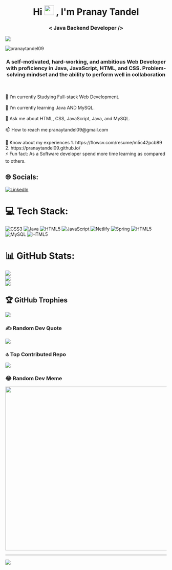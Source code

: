 <h1 align="center">Hi <img src="https://user-images.githubusercontent.com/39955420/147578264-bae0526c-028a-49d2-8af8-d08bb4edbd2a.gif" height="30" width="30">
, I'm Pranay Tandel</h1>
<h3 align="center">< Java Backend Developer /></h3>

<img src="https://user-images.githubusercontent.com/39955420/147578199-56632b69-b3e8-4d9f-97e2-f046a1c2cba0.gif" align="center"  />

<p align="left"> <img src="https://komarev.com/ghpvc/?username=kniranjan0&label=Profile%20views&color=0e75b6&style=flat" alt="pranaytandel09" /> </p>

<h3 align="center">A self-motivated, hard-working, and ambitious Web Developer with proficiency in Java, JavaScript, HTML, and CSS. Problem-solving mindset and the ability to perform well in collaboration</h3><br><br>🔭 I’m currently Studying Full-stack Web Development.<br><br>🌱 I’m currently learning Java AND MySQL.<br><br>💬 Ask me about HTML, CSS, JavaScript, Java, and MySQL.<br><br>📫 How to reach me pranaytandel09@gmail.com<br><br>📄 Know about my experiences 1. https://flowcv.com/resume/m5c42pcb89<br>2. https://pranaytandel09.github.io/<br>⚡ Fun fact: As a Software developer spend more time learning as compared to others.


## 🌐 Socials:
[![LinkedIn](https://img.shields.io/badge/LinkedIn-%230077B5.svg?logo=linkedin&logoColor=white)](https://linkedin.com/in/https://www.linkedin.com/in/pranay-tandel-7270b7219/) 

# 💻 Tech Stack:
![CSS3](https://img.shields.io/badge/css3-%231572B6.svg?style=for-the-badge&logo=css3&logoColor=white) ![Java](https://img.shields.io/badge/java-%23ED8B00.svg?style=for-the-badge&logo=java&logoColor=white) ![HTML5](https://img.shields.io/badge/html5-%23E34F26.svg?style=for-the-badge&logo=html5&logoColor=white) ![JavaScript](https://img.shields.io/badge/javascript-%23323330.svg?style=for-the-badge&logo=javascript&logoColor=%23F7DF1E) ![Netlify](https://img.shields.io/badge/netlify-%23000000.svg?style=for-the-badge&logo=netlify&logoColor=#00C7B7) ![Spring](https://img.shields.io/badge/spring-%236DB33F.svg?style=for-the-badge&logo=spring&logoColor=white) ![HTML5](https://img.shields.io/badge/html5-%23E34F26.svg?style=for-the-badge&logo=html5&logoColor=white) ![MySQL](https://img.shields.io/badge/mysql-%2300f.svg?style=for-the-badge&logo=mysql&logoColor=white) ![HTML5](https://camo.githubusercontent.com/26647de33fe1227a701256ff1917a9d5ea2146c4aed4e8e8f011eee17fb14f78/68747470733a2f2f692e70696e696d672e636f6d2f6f726967696e616c732f66642f61372f63302f66646137633031386462396130396666306564323334393537653962323562392e676966)

# 📊 GitHub Stats:
![](https://github-readme-stats.vercel.app/api?username=pranaytandel09&theme=radical&hide_border=false&include_all_commits=true&count_private=true)<br/>
![](https://github-readme-streak-stats.herokuapp.com/?user=pranaytandel09&theme=radical&hide_border=false)<br/>
![](https://github-readme-stats.vercel.app/api/top-langs/?username=pranaytandel09&theme=radical&hide_border=false&include_all_commits=true&count_private=true&layout=compact)

## 🏆 GitHub Trophies
![](https://github-profile-trophy.vercel.app/?username=pranaytandel09&theme=radical&no-frame=false&no-bg=false&margin-w=4)

### ✍️ Random Dev Quote
![](https://quotes-github-readme.vercel.app/api?type=horizontal&theme=radical)

### 🔝 Top Contributed Repo
![](https://github-contributor-stats.vercel.app/api?username=pranaytandel09&limit=5&theme=dark&combine_all_yearly_contributions=true)

### 😂 Random Dev Meme
<img src="https://rm.up.railway.app/" width="512px"/>

---
[![](https://visitcount.itsvg.in/api?id=pranaytandel09&icon=0&color=0)](https://visitcount.itsvg.in)

<!-- Proudly created with GPRM ( https://gprm.itsvg.in ) -->
<!--
**pranaytandel09/pranaytandel09** is a ✨ _special_ ✨ repository because its `README.md` (this file) appears on your GitHub profile.

Here are some ideas to get you started:

- 🔭 I’m currently working on ...
- 🌱 I’m currently learning ...
- 👯 I’m looking to collaborate on ...
- 🤔 I’m looking for help with ...
- 💬 Ask me about ...
- 📫 How to reach me: ...
- 😄 Pronouns: ...
- ⚡ Fun fact: ...
-->
